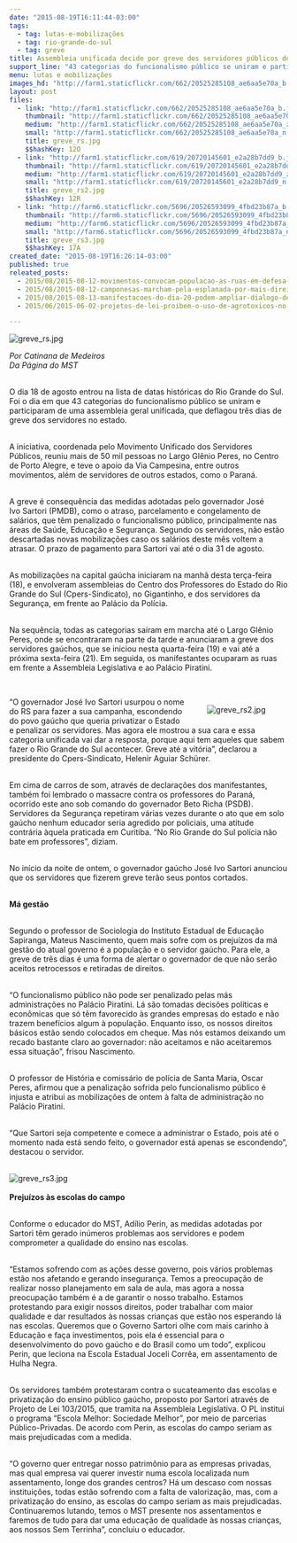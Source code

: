```yaml
---
date: "2015-08-19T16:11:44-03:00"
tags:
  - tag: lutas-e-mobilizações
  - tag: rio-grande-do-sul
  - tag: greve
title: Assembleia unificada decide por greve dos servidores públicos do RS
support_line: "43 categorias do funcionalismo público se uniram e participaram de uma assembleia geral unificada, que deflagou três dias de greve dos servidores no estado. "
menu: lutas e mobilizações
images_hd: "http://farm1.staticflickr.com/662/20525285108_ae6aa5e70a_b.jpg"
layout: post
files:
  - link: "http://farm1.staticflickr.com/662/20525285108_ae6aa5e70a_b.jpg"
    thumbnail: "http://farm1.staticflickr.com/662/20525285108_ae6aa5e70a_t.jpg"
    medium: "http://farm1.staticflickr.com/662/20525285108_ae6aa5e70a_z.jpg"
    small: "http://farm1.staticflickr.com/662/20525285108_ae6aa5e70a_n.jpg"
    title: greve_rs.jpg
    $$hashKey: 12O
  - link: "http://farm1.staticflickr.com/619/20720145601_e2a28b7dd9_b.jpg"
    thumbnail: "http://farm1.staticflickr.com/619/20720145601_e2a28b7dd9_t.jpg"
    medium: "http://farm1.staticflickr.com/619/20720145601_e2a28b7dd9_z.jpg"
    small: "http://farm1.staticflickr.com/619/20720145601_e2a28b7dd9_n.jpg"
    title: greve_rs2.jpg
    $$hashKey: 12R
  - link: "http://farm6.staticflickr.com/5696/20526593099_4fbd23b87a_b.jpg"
    thumbnail: "http://farm6.staticflickr.com/5696/20526593099_4fbd23b87a_t.jpg"
    medium: "http://farm6.staticflickr.com/5696/20526593099_4fbd23b87a_z.jpg"
    small: "http://farm6.staticflickr.com/5696/20526593099_4fbd23b87a_n.jpg"
    title: greve_rs3.jpg
    $$hashKey: 17A
created_date: "2015-08-19T16:26:14-03:00"
published: true
releated_posts:
  - 2015/08/2015-08-12-movimentos-convocam-populacao-as-ruas-em-defesa-dos-direitos-sociais.md
  - 2015/08/2015-08-12-camponesas-marcham-pela-esplanada-por-mais-direitos-e-menos-retrocessos.md
  - 2015/08/2015-08-13-manifestacoes-do-dia-20-podem-ampliar-dialogo-de-movimento-social-com-populacao.md
  - 2015/06/2015-06-02-projetos-de-lei-proibem-o-uso-de-agrotoxicos-no-rio-grande-do-sul.md

---
```

<p><img alt="greve_rs.jpg" src="http://farm1.staticflickr.com/662/20525285108_ae6aa5e70a_b.jpg" /></p>

<p><em>Por Catinana de Medeiros<br />
Da P&aacute;gina do MST</em></p>

<p><br />
O dia 18 de agosto entrou na lista de datas hist&oacute;ricas do Rio Grande do Sul. Foi o dia em que 43 categorias do funcionalismo p&uacute;blico se uniram e participaram de uma assembleia geral unificada, que deflagou tr&ecirc;s dias de greve dos servidores no estado.</p>

<p><br />
A iniciativa, coordenada pelo Movimento Unificado dos Servidores P&uacute;blicos, reuniu mais de 50 mil pessoas no Largo Gl&ecirc;nio Peres, no Centro de Porto Alegre, e teve o apoio da Via Campesina, entre outros movimentos, al&eacute;m de&nbsp;servidores de outros estados, como o Paran&aacute;.</p>

<p><br />
A greve &eacute; consequ&ecirc;ncia das medidas adotadas pelo governador Jos&eacute; Ivo&nbsp;Sartori (PMDB), como o atraso, parcelamento e congelamento de sal&aacute;rios, que t&ecirc;m penalizado o funcionalismo p&uacute;blico, principalmente nas &aacute;reas de Sa&uacute;de, Educa&ccedil;&atilde;o e Seguran&ccedil;a. Segundo os servidores, n&atilde;o est&atilde;o descartadas novas mobiliza&ccedil;&otilde;es&nbsp;caso os sal&aacute;rios deste m&ecirc;s voltem a atrasar. O prazo de pagamento para Sartori vai at&eacute; o dia 31 de agosto.</p>

<p><br />
As mobiliza&ccedil;&otilde;es na capital ga&uacute;cha iniciaram na manh&atilde; desta ter&ccedil;a-feira (18), e envolveram assembleias do Centro dos Professores do Estado do Rio Grande do Sul (Cpers-Sindicato), no Gigantinho, e dos servidores da Seguran&ccedil;a, em frente ao Pal&aacute;cio da Pol&iacute;cia.</p>

<p><br />
Na sequ&ecirc;ncia,&nbsp;todas as categorias sa&iacute;ram em marcha at&eacute; o Largo Gl&ecirc;nio Peres, onde se encontraram na parte da tarde e anunciaram a greve dos servidores ga&uacute;chos, que se iniciou nesta quarta-feira (19) e vai at&eacute; a pr&oacute;xima sexta-feira (21). Em seguida, os manifestantes ocuparam as ruas em frente a Assembleia Legislativa e ao Pal&aacute;cio Piratini.</p>

<p>&nbsp;</p>

<figure class="image" style="float:right"><img alt="greve_rs2.jpg" src="http://farm1.staticflickr.com/619/20720145601_e2a28b7dd9_b.jpg" />
<figcaption></figcaption>
</figure>

<p>&ldquo;O governador Jos&eacute; Ivo Sartori usurpou o nome do RS para fazer a sua campanha, escondendo do povo ga&uacute;cho que queria privatizar o Estado e penalizar os servidores. Mas agora ele mostrou a sua cara e essa categoria unificada vai dar a resposta, porque aqui tem aqueles que sabem fazer o Rio Grande do Sul acontecer. Greve at&eacute; a vit&oacute;ria&rdquo;, declarou a presidente do Cpers-Sindicato, Helenir Aguiar Sch&uuml;rer.</p>

<p><br />
Em cima de carros de som, atrav&eacute;s de declara&ccedil;&otilde;es dos manifestantes, tamb&eacute;m foi lembrado o massacre contra os professores do Paran&aacute;, ocorrido este ano sob comando do governador Beto Richa (PSDB). Servidores da Seguran&ccedil;a repetiram v&aacute;rias vezes durante o ato que em solo ga&uacute;cho nenhum educador seria agredido por policiais, uma atitude contr&aacute;ria &agrave;quela praticada em Curitiba. &ldquo;No Rio Grande do Sul pol&iacute;cia n&atilde;o bate em professores&rdquo;, diziam.</p>

<p><br />
No in&iacute;cio da noite de ontem, o governador ga&uacute;cho Jos&eacute; Ivo Sartori anunciou que os servidores que fizerem greve ter&atilde;o seus pontos cortados.</p>

<p><br />
<strong>M&aacute; gest&atilde;o</strong></p>

<p><br />
Segundo o professor de Sociologia do Instituto Estadual de Educa&ccedil;&atilde;o Sapiranga, Mateus Nascimento, quem mais sofre com os preju&iacute;zos da m&aacute; gest&atilde;o do atual governo &eacute; a popula&ccedil;&atilde;o e o servidor ga&uacute;cho. Para ele, a greve de tr&ecirc;s dias &eacute; uma forma de alertar o governador de que n&atilde;o ser&atilde;o aceitos retrocessos e retiradas de direitos.</p>

<p><br />
&ldquo;O funcionalismo p&uacute;blico n&atilde;o pode ser penalizado pelas m&aacute;s administra&ccedil;&otilde;es no Pal&aacute;cio Piratini. L&aacute; s&atilde;o tomadas decis&otilde;es pol&iacute;ticas e econ&ocirc;micas que s&oacute; t&ecirc;m favorecido &agrave;s grandes empresas do estado e n&atilde;o trazem benef&iacute;cios algum &agrave; popula&ccedil;&atilde;o. Enquanto isso, os nossos direitos b&aacute;sicos est&atilde;o sendo colocados em cheque. Mas n&oacute;s estamos deixando um recado bastante claro ao governador: n&atilde;o aceitamos e n&atilde;o aceitaremos essa situa&ccedil;&atilde;o&rdquo;, frisou Nascimento.</p>

<p><br />
O professor de Hist&oacute;ria e comiss&aacute;rio de pol&iacute;cia de Santa Maria, Oscar Peres, afirmou que a penaliza&ccedil;&atilde;o sofrida pelo funcionalismo p&uacute;blico &eacute; injusta e atribui as mobiliza&ccedil;&otilde;es de ontem &agrave; falta de administra&ccedil;&atilde;o no Pal&aacute;cio Piratini.</p>

<p><br />
&ldquo;Que Sartori seja competente e comece a administrar o Estado, pois at&eacute; o momento nada est&aacute; sendo feito, o governador est&aacute; apenas se escondendo&rdquo;, destacou o servidor.<br />
&nbsp;</p>

<p><img alt="greve_rs3.jpg" src="http://farm6.staticflickr.com/5696/20526593099_4fbd23b87a_b.jpg" /><br />
<br />
<strong>Preju&iacute;zos &agrave;s escolas do campo</strong></p>

<p><br />
Conforme o educador do MST, Ad&iacute;lio Perin, as medidas adotadas por Sartori t&ecirc;m gerado in&uacute;meros problemas aos servidores e podem comprometer a qualidade do ensino nas escolas.</p>

<p><br />
&ldquo;Estamos sofrendo com as a&ccedil;&otilde;es desse governo, pois v&aacute;rios problemas est&atilde;o nos afetando e gerando inseguran&ccedil;a. Temos a preocupa&ccedil;&atilde;o de realizar nosso planejamento em sala de aula, mas agora a nossa preocupa&ccedil;&atilde;o tamb&eacute;m &eacute; a de garantir o nosso trabalho. Estamos protestando para exigir nossos direitos, poder trabalhar com maior qualidade e dar resultados &agrave;s nossas crian&ccedil;as que est&atilde;o nos esperando l&aacute; nas escolas. Queremos que o Governo Sartori olhe com mais carinho &agrave; Educa&ccedil;&atilde;o e fa&ccedil;a investimentos, pois ela &eacute; essencial para o desenvolvimento do povo ga&uacute;cho e do Brasil como um todo&rdquo;, explicou Perin, que leciona na Escola Estadual Joceli Corr&ecirc;a, em assentamento de Hulha Negra.</p>

<p><br />
Os servidores tamb&eacute;m protestaram contra o sucateamento das escolas e privatiza&ccedil;&atilde;o do ensino p&uacute;blico ga&uacute;cho, proposto por Sartori atrav&eacute;s de Projeto de Lei 103/2015, que tramita na Assembleia Legislativa. O PL institui o programa &ldquo;Escola Melhor: Sociedade Melhor&rdquo;, por meio de parcerias P&uacute;blico-Privadas. De acordo com Perin, as escolas do campo seriam as mais prejudicadas com a medida.</p>

<p><br />
&ldquo;O governo quer entregar nosso patrim&ocirc;nio para as empresas privadas, mas qual empresa vai querer investir numa escola localizada num assentamento, longe dos grandes centros? H&aacute; um descaso com nossas institui&ccedil;&otilde;es, todas est&atilde;o sofrendo com a falta de valoriza&ccedil;&atilde;o, mas, com a privatiza&ccedil;&atilde;o do ensino, as escolas do campo seriam as mais prejudicadas. Continuaremos lutando, temos o MST presente nos assentamentos e faremos de tudo para dar uma educa&ccedil;&atilde;o de qualidade &agrave;s nossas crian&ccedil;as, aos nossos Sem Terrinha&rdquo;, concluiu o educador.</p>
